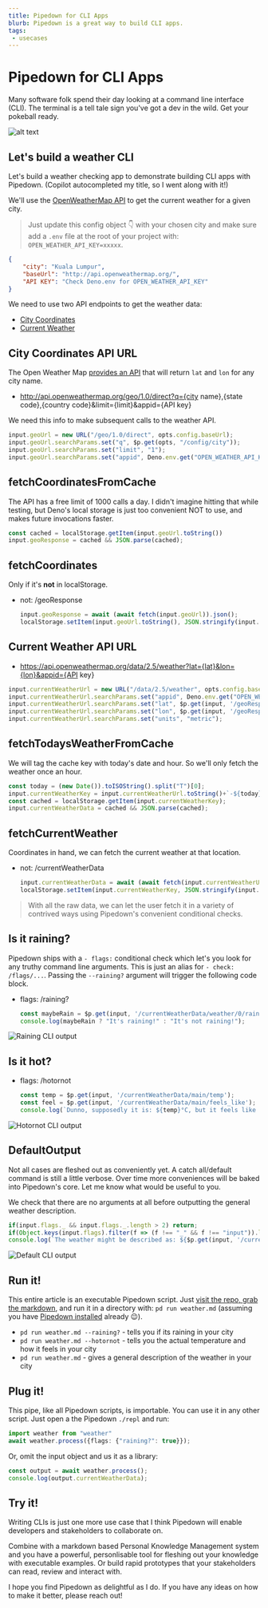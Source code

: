 ```yaml
---
title: Pipedown for CLI Apps
blurb: Pipedown is a great way to build CLI apps.
tags: 
 - usecases
---
```


# Pipedown for CLI Apps

Many software folk spend their day looking at a command line interface (CLI). The terminal is a tell tale sign you've got a dev in the wild. Get your pokeball ready.

![alt text](/img/terminalmeme.png)

## Let's build a weather CLI
Let's build a weather checking app to demonstrate building CLI apps with Pipedown. (Copilot autocompleted my title, so I went along with it!)

We'll use the [OpenWeatherMap API](https://openweathermap.org/api) to get the current weather for a given city.

> Just update this config object 👇 with your chosen city and make sure add a `.env` file at the root of your project with: `OPEN_WEATHER_API_KEY=xxxxx`.
```json
{
    "city": "Kuala Lumpur",
    "baseUrl": "http://api.openweathermap.org/",
    "API KEY": "Check Deno.env for OPEN_WEATHER_API_KEY"
}
```

We need to use two API endpoints to get the weather data:
- [City Coordinates](https://openweathermap.org/current#name)
- [Current Weather](https://openweathermap.org/current)

## City Coordinates API URL
The Open Weather Map [provides an API](https://openweathermap.org/current#name) that will return `lat` and `lon` for any city name.
- http://api.openweathermap.org/geo/1.0/direct?q={city name},{state code},{country code}&limit={limit}&appid={API key}

We need this info to make subsequent calls to the weather API.
```ts
input.geoUrl = new URL("/geo/1.0/direct", opts.config.baseUrl);
input.geoUrl.searchParams.set("q", $p.get(opts, "/config/city"));
input.geoUrl.searchParams.set("limit", "1");
input.geoUrl.searchParams.set("appid", Deno.env.get("OPEN_WEATHER_API_KEY"));
```

## fetchCoordinatesFromCache
The API has a free limit of 1000 calls a day. I didn't imagine hitting that while testing, but Deno's local storage is just too convenient NOT to use, and makes future invocations faster.
```ts
const cached = localStorage.getItem(input.geoUrl.toString())
input.geoResponse = cached && JSON.parse(cached);
```

## fetchCoordinates
Only if it's **not** in localStorage.
- not: /geoResponse
    ```ts
    input.geoResponse = await (await fetch(input.geoUrl)).json();
    localStorage.setItem(input.geoUrl.toString(), JSON.stringify(input.geoResponse));
    ```

## Current Weather API URL
- https://api.openweathermap.org/data/2.5/weather?lat={lat}&lon={lon}&appid={API key}
```ts
input.currentWeatherUrl = new URL("/data/2.5/weather", opts.config.baseUrl);
input.currentWeatherUrl.searchParams.set("appid", Deno.env.get("OPEN_WEATHER_API_KEY"));
input.currentWeatherUrl.searchParams.set("lat", $p.get(input, '/geoResponse/0/lat'));
input.currentWeatherUrl.searchParams.set("lon", $p.get(input, '/geoResponse/0/lon'));
input.currentWeatherUrl.searchParams.set("units", "metric");
```

## fetchTodaysWeatherFromCache
We will tag the cache key with today's date and hour. So we'll only fetch the weather once an hour.
```ts
const today = (new Date()).toISOString().split("T")[0];
input.currentWeatherKey = input.currentWeatherUrl.toString()+`-${today}-${(new Date()).getHours()}`;
const cached = localStorage.getItem(input.currentWeatherKey);
input.currentWeatherData = cached && JSON.parse(cached);
```

## fetchCurrentWeather
Coordinates in hand, we can fetch the current weather at that location.
- not: /currentWeatherData
    ```ts
    input.currentWeatherData = await (await fetch(input.currentWeatherUrl)).json();
    localStorage.setItem(input.currentWeatherKey, JSON.stringify(input.currentWeatherData));
    ```

> With all the raw data, we can let the user fetch it in a variety of contrived ways using Pipedown's convenient conditional checks.

## Is it raining?
Pipedown ships with a `- flags:` conditional check which let's you look for any truthy command line arguments. This is just an alias for `- check: /flags/...`. Passing the `--raining?` argument will trigger the following code block.

- flags: /raining?
    ```ts
    const maybeRain = $p.get(input, '/currentWeatherData/weather/0/rain');
    console.log(maybeRain ? "It's raining!" : "It's not raining!");
    ```

![Raining CLI output](/img/raining.png)

## Is it hot?
- flags: /hotornot
    ```ts
    const temp = $p.get(input, '/currentWeatherData/main/temp');
    const feel = $p.get(input, '/currentWeatherData/main/feels_like');
    console.log(`Dunno, supposedly it is: ${temp}°C, but it feels like ${feel}°C`);
    ```

![Hotornot CLI output](/img/hotornot.png)

## DefaultOutput
Not all cases are fleshed out as conveniently yet. A catch all/default command is still a little verbose. Over time more conveniences will be baked into Pipedown's core. Let me know what would be useful to you.

We check that there are no arguments at all before outputting the general weather description.
```ts
if(input.flags._ && input.flags._.length > 2) return;
if(Object.keys(input.flags).filter(f => (f !== "_" && f !== "input")).length > 0) return;
console.log(`The weather might be described as: ${$p.get(input, '/currentWeatherData/weather/0/description')}`);
```

![Default CLI output](/img/weatherdefault.png)

## Run it!
This entire article is an executable Pipedown script. Just [visit the repo, grab the markdown](https://github.com/aaronmyatt/pdwebsite/blob/main/examples/useCases/cli.md), and run it in a directory with: `pd run weather.md` (assuming you have [Pipedown installed](https://core.pipedown.dev) already 😉).

- `pd run weather.md --raining?` - tells you if its raining in your city
- `pd run weather.md --hotornot` - tells you the actual temperature and how it feels in your city
- `pd run weather.md` - gives a general description of the weather in your city

## Plug it!
This pipe, like all Pipedown scripts, is importable. You can use it in any other script. Just open a the Pipedown `./repl` and run:
```ts skip
import weather from "weather"
await weather.process({flags: {"raining?": true}});
```
Or, omit the input object and us it as a library:
```ts skip
const output = await weather.process();
console.log(output.currentWeatherData);
```

## Try it!
Writing CLIs is just one more use case that I think Pipedown will enable developers and stakeholders to collaborate on.

Combine with a markdown based Personal Knowledge Management system and you have a powerful, personlisable tool for fleshing out your knowledge with executable examples. Or build rapid prototypes that your stakeholders can read, review and interact with.

I hope you find Pipedown as delightful as I do. If you have any ideas on how to make it better, please reach out!